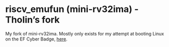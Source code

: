 # riscv_emufun (mini-rv32ima) - Tholin’s fork

My fork of mini-rv32ima. Mostly only exists for my attempt at booting Linux on the EF Cyber Badge, [here](https://github.com/89Mods/ef28-badge).
